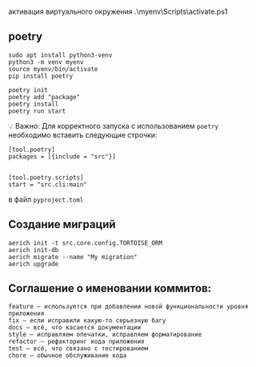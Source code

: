 активация виртуального окружения
.\myenv\Scripts\activate.ps1

## poetry
```commandline
sudo apt install python3-venv
python3 -m venv myenv
source myenv/bin/activate
pip install poetry

poetry init
poetry add "package"
poetry install
poetry run start
```
💡 Важно: Для корректного запуска с использованием `poetry` необходимо вставить следующие строчки:
```commandline
[tool.poetry]
packages = [{include = "src"}]


[tool.poetry.scripts]
start = "src.cli:main"
```
в файл `pyproject.toml`
## Создание миграций
```commandline
aerich init -t src.core.config.TORTOISE_ORM
aerich init-db
aerich migrate --name "My migration"
aerich upgrade
```
## Соглашение о именовании коммитов:
```commandline
feature — используется при добавлении новой функциональности уровня приложения
fix — если исправили какую-то серьезную багу
docs — всё, что касается документации
style — исправляем опечатки, исправляем форматирование
refactor — рефакторинг кода приложения
test — всё, что связано с тестированием
chore — обычное обслуживание кода
```

